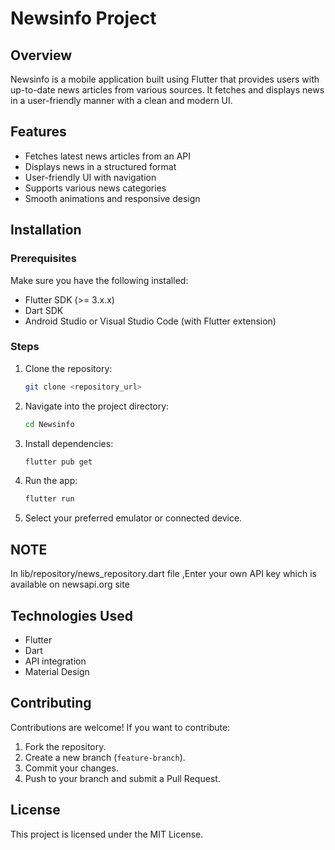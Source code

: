 # Newsinfo Project

## Overview
Newsinfo is a mobile application built using Flutter that provides users with up-to-date news articles from various sources. It fetches and displays news in a user-friendly manner with a clean and modern UI.

## Features
- Fetches latest news articles from an API
- Displays news in a structured format
- User-friendly UI with navigation
- Supports various news categories
- Smooth animations and responsive design

## Installation

### Prerequisites
Make sure you have the following installed:
- Flutter SDK (>= 3.x.x)
- Dart SDK
- Android Studio or Visual Studio Code (with Flutter extension)

### Steps
1. Clone the repository:
   ```sh
   git clone <repository_url>
   ```
2. Navigate into the project directory:
   ```sh
   cd Newsinfo
   ```
3. Install dependencies:
   ```sh
   flutter pub get
   ```
4. Run the app:
   ```sh
   flutter run
   ```
5. Select your preferred emulator or connected device.

## NOTE
In lib/repository/news_repository.dart file ,Enter your own API key which is available on newsapi.org site

## Technologies Used
- Flutter
- Dart
- API integration
- Material Design

## Contributing
Contributions are welcome! If you want to contribute:
1. Fork the repository.
2. Create a new branch (`feature-branch`).
3. Commit your changes.
4. Push to your branch and submit a Pull Request.

## License
This project is licensed under the MIT License.

